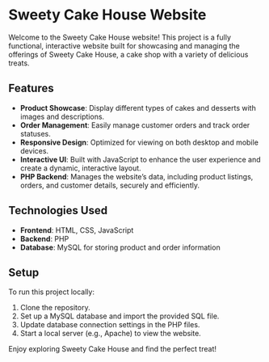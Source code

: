 # Sweety Cake House Website

Welcome to the Sweety Cake House website! This project is a fully functional, interactive website built for showcasing and managing the offerings of Sweety Cake House, a cake shop with a variety of delicious treats.

## Features
- **Product Showcase**: Display different types of cakes and desserts with images and descriptions.
- **Order Management**: Easily manage customer orders and track order statuses.
- **Responsive Design**: Optimized for viewing on both desktop and mobile devices.
- **Interactive UI**: Built with JavaScript to enhance the user experience and create a dynamic, interactive layout.
- **PHP Backend**: Manages the website’s data, including product listings, orders, and customer details, securely and efficiently.

## Technologies Used
- **Frontend**: HTML, CSS, JavaScript
- **Backend**: PHP
- **Database**: MySQL for storing product and order information

## Setup
To run this project locally:
1. Clone the repository.
2. Set up a MySQL database and import the provided SQL file.
3. Update database connection settings in the PHP files.
4. Start a local server (e.g., Apache) to view the website.

Enjoy exploring Sweety Cake House and find the perfect treat!
